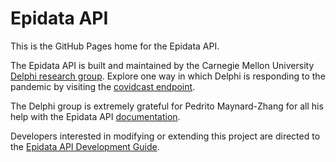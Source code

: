 # Epidata API

This is the GitHub Pages home for the Epidata API.

The Epidata API is built and maintained by the Carnegie Mellon University
[Delphi research group](https://delphi.cmu.edu/). Explore one way in which
Delphi is responding to the pandemic by visiting the
[covidcast endpoint](api/covidcast).

The Delphi group is extremely grateful for Pedrito Maynard-Zhang for all his
help with the Epidata API [documentation](api).

Developers interested in modifying or extending this project are directed to
the [Epidata API Development Guide](epidata_development.md).
